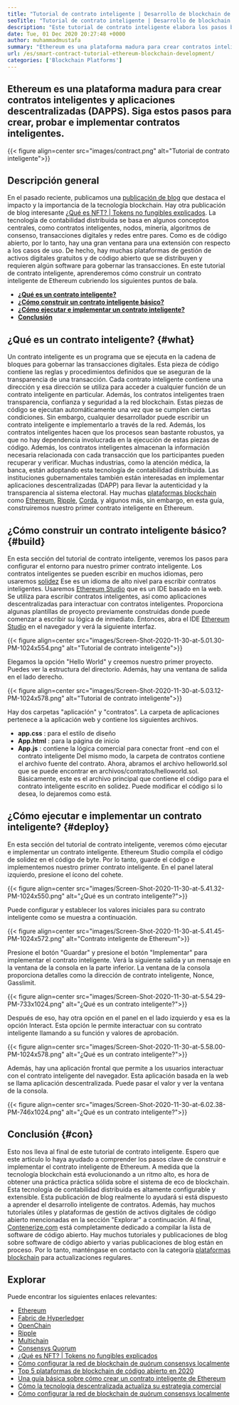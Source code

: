 ```yaml
---
title: "Tutorial de contrato inteligente | Desarrollo de blockchain de Ethereum" 
seoTitle: "Tutorial de contrato inteligente | Desarrollo de blockchain de Ethereum" 
description: "Este tutorial de contrato inteligente elabora los pasos básicos para crear contratos inteligentes de Ethereum. Ethereum es una red de blockchain de código abierto, segura y distribuida." 
date: Tue, 01 Dec 2020 20:27:48 +0000
author: muhammadmustafa
summary: "Ethereum es una plataforma madura para crear contratos inteligentes y aplicaciones descentralizadas (DAPPS). Siga estos pasos para crear, probar e implementar contratos inteligentes." 
url: /es/smart-contract-tutorial-ethereum-blockchain-development/
categories: ['Blockchain Platforms']
---
```


## Ethereum es una plataforma madura para crear contratos inteligentes y aplicaciones descentralizadas (DAPPS). Siga estos pasos para crear, probar e implementar contratos inteligentes.

{{< figure align=center src="images/contract.png" alt="Tutorial de contrato inteligente">}}


## Descripción general
En el pasado reciente, publicamos una [publicación de blog][1] que destaca el impacto y la importancia de la tecnología blockchain. Hay otra publicación de blog interesante [¿Qué es NFT? | Tokens no fungibles explicados][2]. La tecnología de contabilidad distribuida se basa en algunos conceptos centrales, como contratos inteligentes, nodos, minería, algoritmos de consenso, transacciones digitales y redes entre pares. Como es de código abierto, por lo tanto, hay una gran ventana para una extensión con respecto a los casos de uso. De hecho, hay muchas plataformas de gestión de activos digitales gratuitos y de código abierto que se distribuyen y requieren algún software para gobernar las transacciones.
En este tutorial de contrato inteligente, aprenderemos cómo construir un contrato inteligente de Ethereum cubriendo los siguientes puntos de bala.
* [ **¿Qué es un contrato inteligente?** ][3]
* [ **¿Cómo construir un contrato inteligente básico?** ][4]
* [ **¿Cómo ejecutar e implementar un contrato inteligente?** ][5]
* [ **Conclusión** ][6]

## ¿Qué es un contrato inteligente? {#what}

Un contrato inteligente es un programa que se ejecuta en la cadena de bloques para gobernar las transacciones digitales. Esta pieza de código contiene las reglas y procedimientos definidos que se aseguran de la transparencia de una transacción. Cada contrato inteligente contiene una dirección y esa dirección se utiliza para acceder a cualquier función de un contrato inteligente en particular. Además, los contratos inteligentes traen transparencia, confianza y seguridad a la red blockchain. Estas piezas de código se ejecutan automáticamente una vez que se cumplen ciertas condiciones.
Sin embargo, cualquier desarrollador puede escribir un contrato inteligente e implementarlo a través de la red. Además, los contratos inteligentes hacen que los procesos sean bastante robustos, ya que no hay dependencia involucrada en la ejecución de estas piezas de código. Además, los contratos inteligentes almacenan la información necesaria relacionada con cada transacción que los participantes pueden recuperar y verificar. Muchas industrias, como la atención médica, la banca, están adoptando esta tecnología de contabilidad distribuida. Las instituciones gubernamentales también están interesadas en implementar aplicaciones descentralizadas (DAPP) para llevar la autenticidad y la transparencia al sistema electoral. Hay muchas [plataformas blockchain][7] como [Ethereum][8], [Ripple][9], [Corda][10], y algunos más, sin embargo, en esta guía, construiremos nuestro primer contrato inteligente en Ethereum.

## ¿Cómo construir un contrato inteligente básico? {#build}

En esta sección del tutorial de contrato inteligente, veremos los pasos para configurar el entorno para nuestro primer contrato inteligente.
Los contratos inteligentes se pueden escribir en muchos idiomas, pero usaremos [solidez][11] Ese es un idioma de alto nivel para escribir contratos inteligentes.
Usaremos [Ethereum Studio][12] que es un IDE basado en la web. Se utiliza para escribir contratos inteligentes, así como aplicaciones descentralizadas para interactuar con contratos inteligentes. Proporciona algunas plantillas de proyecto previamente construidas donde puede comenzar a escribir su lógica de inmediato.
Entonces, abra el IDE [Ethereum Studio][12] en el navegador y verá la siguiente interfaz.

{{< figure align=center src="images/Screen-Shot-2020-11-30-at-5.01.30-PM-1024x554.png" alt="Tutorial de contrato inteligente">}}

Elegamos la opción "Hello World" y creemos nuestro primer proyecto. Puedes ver la estructura del directorio. Además, hay una ventana de salida en el lado derecho.

{{< figure align=center src="images/Screen-Shot-2020-11-30-at-5.03.12-PM-1024x578.png" alt="Tutorial de contrato inteligente">}}

Hay dos carpetas "aplicación" y "contratos".
La carpeta de aplicaciones pertenece a la aplicación web y contiene los siguientes archivos.
* **app.css** : para el estilo de diseño
* **App.html** : para la página de inicio
* **App.js** : contiene la lógica comercial para conectar front -end con el contrato inteligente
Del mismo modo, la carpeta de contratos contiene el archivo fuente del contrato.
Ahora, abramos el archivo helloworld.sol que se puede encontrar en archivos/contratos/helloworld.sol. Básicamente, este es el archivo principal que contiene el código para el contrato inteligente escrito en solidez. Puede modificar el código si lo desea, lo dejaremos como está.

## ¿Cómo ejecutar e implementar un contrato inteligente? {#deploy}

En esta sección del tutorial de contrato inteligente, veremos cómo ejecutar e implementar un contrato inteligente. Ethereum Studio compila el código de solidez en el código de byte. Por lo tanto, guarde el código e implementemos nuestro primer contrato inteligente.
En el panel lateral izquierdo, presione el ícono del cohete.

{{< figure align=center src="images/Screen-Shot-2020-11-30-at-5.41.32-PM-1024x550.png" alt="¿Qué es un contrato inteligente?">}}

Puede configurar y establecer los valores iniciales para su contrato inteligente como se muestra a continuación.

{{< figure align=center src="images/Screen-Shot-2020-11-30-at-5.41.45-PM-1024x572.png" alt="Contrato inteligente de Ethereum">}}

Presione el botón "Guardar" y presione el botón "Implementar" para implementar el contrato inteligente. Verá la siguiente salida y un mensaje en la ventana de la consola en la parte inferior. La ventana de la consola proporciona detalles como la dirección de contrato inteligente, Nonce, Gasslimit.

{{< figure align=center src="images/Screen-Shot-2020-11-30-at-5.54.29-PM-733x1024.png" alt="¿Qué es un contrato inteligente?">}}

Después de eso, hay otra opción en el panel en el lado izquierdo y esa es la opción Interact. Esta opción le permite interactuar con su contrato inteligente llamando a su función y valores de aprobación.

{{< figure align=center src="images/Screen-Shot-2020-11-30-at-5.58.00-PM-1024x578.png" alt="¿Qué es un contrato inteligente?">}}

Además, hay una aplicación frontal que permite a los usuarios interactuar con el contrato inteligente del navegador. Esta aplicación basada en la web se llama aplicación descentralizada. Puede pasar el valor y ver la ventana de la consola.

{{< figure align=center src="images/Screen-Shot-2020-11-30-at-6.02.38-PM-746x1024.png" alt="¿Qué es un contrato inteligente?">}}


## Conclusión {#con}

Esto nos lleva al final de este tutorial de contrato inteligente. Espero que este artículo lo haya ayudado a comprender los pasos clave de construir e implementar el contrato inteligente de Ethereum. A medida que la tecnología blockchain está evolucionando a un ritmo alto, es hora de obtener una práctica práctica sólida sobre el sistema de eco de blockchain. Esta tecnología de contabilidad distribuida es altamente configurable y extensible. Esta publicación de blog realmente lo ayudará si está dispuesto a aprender el desarrollo inteligente de contratos. Además, hay muchos tutoriales útiles y plataformas de gestión de activos digitales de código abierto mencionadas en la sección "Explorar" a continuación.
Al final, [Contenerize.com][13] está completamente dedicado a compilar la lista de software de código abierto. Hay muchos tutoriales y publicaciones de blog sobre software de código abierto y varias publicaciones de blog están en proceso. Por lo tanto, manténgase en contacto con la categoría [plataformas blockchain][7] para actualizaciones regulares.

## Explorar
Puede encontrar los siguientes enlaces relevantes:
  * [Ethereum][8]
  * [Fabric de Hyperledger][14]
  * [OpenChain][15]
  * [Ripple][16]
  * [Multichain][17]
  * [Consensys Quorum][18]
  * [¿Qué es NFT? | Tokens no fungibles explicados][2]
  * [Cómo configurar la red de blockchain de quórum consensys localmente][19]
  * [Top 5 plataformas de blockchain de código abierto en 2020][20]
  * [Una guía básica sobre cómo crear un contrato inteligente de Ethereum][21]
  * [Cómo la tecnología descentralizada actualiza su estrategia comercial][22]
  * [Cómo configurar la red de blockchain de quórum consensys localmente][19]



[1]: https://blog.containerize.com/2020/11/27/how-blockchain-technology-can-upgrade-your-business-strategy/
[2]: https://blog.containerize.com/blockchain-platforms/what-is-nft-non-fungible-tokens-explained/
[3]: #what
[4]: #build
[5]: #deploy
[6]: #con
[7]: https://products.containerize.com/blockchain-platforms/
[8]: https://products.containerize.com/blockchain-platforms/ethereum
[9]: https://ripple.com/
[10]: https://www.corda.net/
[11]: https://docs.soliditylang.org/en/v0.7.4/
[12]: https://studio.ethereum.org/
[13]: https://www.containerize.com/
[14]: https://products.containerize.com/blockchain-platforms/hyperledger-fabric
[15]: https://products.containerize.com/blockchain-platforms/openchain
[16]: https://products.containerize.com/blockchain-platforms/ripple
[17]: https://products.containerize.com/blockchain-platforms/multichain
[18]: https://products.containerize.com/blockchain-platforms/consensys-quorum
[19]: https://blog.containerize.com/blockchain-platforms/how-to-setup-consensys-quorum-blockchain-network-locally/
[20]: https://blog.containerize.com/blockchain-platforms/top-5-open-source-blockchain-platforms-in-2020/
[21]: https://blog.containerize.com/
[22]: https://blog.containerize.com/2020/11/27/how-decentralized-technology-upgrades-your-business-strategy/
